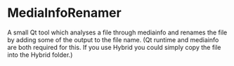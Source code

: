 # MediaInfoRenamer
A small Qt tool which analyses a file through mediainfo and renames the file by adding some of the output to the file name. (Qt runtime and mediainfo are both required for this. If you use Hybrid you could simply copy the file into the Hybrid folder.)
